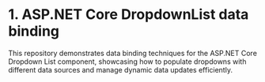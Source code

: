 # 1. ASP.NET Core DropdownList data binding
This repository demonstrates data binding techniques for the ASP.NET Core Dropdown List component, showcasing how to populate dropdowns with different data sources and manage dynamic data updates efficiently.
